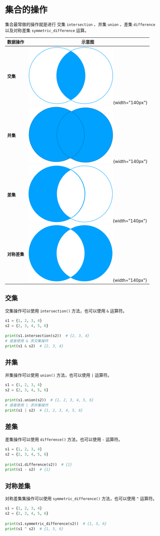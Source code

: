# 集合的操作

集合最常做的操作就是进行 交集 `intersection` 、并集 `union` 、差集 `difference` 以及对称差集 `symmetric_difference` 运算。

| 数据操作 | 示意图 |
|------|--|
|  **交集**    |  ![Python中集合操作之交集](./images/intersection.png){width="140px"} |
|  **并集**   | ![Python中集合操作之并集](./images/union.png){width="140px"} |
|  **差集**    | ![Python中集合操作之差集](./images/difference.png){width="140px"} |
|  **对称差集**   | ![Python中集合操作之对称差集](./images/symmetric-difference.png){width="140px"} |

## 交集

交集操作可以使用 `intersection()` 方法，也可以使用 `&` 运算符。

```python
s1 = {1, 2, 3, 4}
s2 = {2, 3, 4, 5, 6}

print(s1.intersection(s2))  # {2, 3, 4}
# 或者使用 & 求交集操作
print(s1 & s2)  # {2, 3, 4}
```

## 并集

并集操作可以使用 `union()` 方法，也可以使用 `|` 运算符。

```python
s1 = {1, 2, 3, 4}
s2 = {2, 3, 4, 5, 6}

print(s1.union(s2))  # {1, 2, 3, 4, 5, 6}
# 或者使用 | 求并集操作
print(s1 | s2)  # {1, 2, 3, 4, 5, 6}
```

## 差集

差集操作可以使用 `difference()` 方法，也可以使用 `-` 运算符。

```python
s1 = {1, 2, 3, 4}
s2 = {2, 3, 4, 5, 6}

print(s1.difference(s2))  # {1}
print(s1 - s2)  # {1}
```

## 对称差集

对称差集集操作可以使用 `symmetric_difference()` 方法，也可以使用 `^` 运算符。

```python
s1 = {1, 2, 3, 4}
s2 = {2, 3, 4, 5, 6}

print(s1.symmetric_difference(s2))  # {1, 5, 6}
print(s1 ^ s2)  # {1, 5, 6}
```



